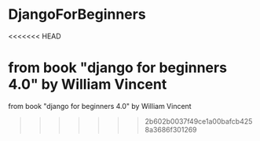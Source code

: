# DjangoForBeginners
<<<<<<< HEAD

from book "django for beginners 4.0" by William Vincent
=======
from book "django for beginners  4.0" by William Vincent
>>>>>>> 2b602b0037f49ce1a00bafcb4258a3686f301269
